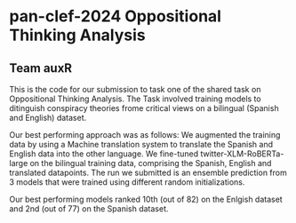 # pan-clef-2024 Oppositional Thinking Analysis
## Team auxR
This is the code for our submission to task one of the shared task on <a hrem="https://pan.webis.de/clef24/pan24-web/oppositional-thinking-analysis.html">Oppositional Thinking Analysis</a>. The Task involved training models to ditinguish conspiracy theories frome critical views on a bilingual (Spanish and English) dataset.

Our best performing approach was as follows: We augmented the training data by using a Machine translation system to translate the Spanish and English data into the other language. We fine-tuned twitter-XLM-RoBERTa-large on the bilingual training data, comprising the Spanish, English and translated datapoints. The run we submitted is an ensemble prediction from 3 models that were trained using different random initializations.

Our best performing models ranked 10th (out of 82) on the Enlgish dataset and 2nd (out of 77) on the Spanish dataset.
